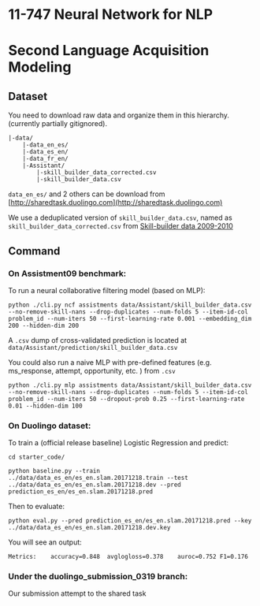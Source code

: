 # 11-747 Neural Network for NLP
# Second Language Acquisition Modeling

## Dataset

You need to download raw data and organize them in this hierarchy. (currently partially gitignored).

	|-data/
   		|-data_en_es/
   		|-data_es_en/
   		|-data_fr_en/
   		|-Assistant/
			|-skill_builder_data_corrected.csv
			|-skill_builder_data.csv

`data_en_es/` and 2 others can be download from [http://sharedtask.duolingo.com](http://sharedtask.duolingo.com)

We use a deduplicated version of `skill_builder_data.csv`, named as `skill_builder_data_corrected.csv` from [Skill-builder data 2009-2010](https://sites.google.com/site/assistmentsdata/home/assistment-2009-2010-data/skill-builder-data-2009-2010)


## Command

### On Assistment09 benchmark:

To run a neural collaborative filtering model (based on MLP):

    python ./cli.py ncf assistments data/Assistant/skill_builder_data.csv --no-remove-skill-nans --drop-duplicates --num-folds 5 --item-id-col problem_id --num-iters 50 --first-learning-rate 0.001 --embedding_dim 200 --hidden-dim 200

A `.csv` dump of cross-validated prediction is located at `data/Assistant/prediction/skill_builder_data.csv`

You could also run a naive MLP with pre-defined features (e.g. ms_response, attempt, opportunity, etc. ) from `.csv`

    python ./cli.py mlp assistments data/Assistant/skill_builder_data.csv --no-remove-skill-nans --drop-duplicates --num-folds 5 --item-id-col problem_id --num-iters 50 --dropout-prob 0.25 --first-learning-rate 0.01 --hidden-dim 100
     
### On Duolingo dataset:

To train a (official release baseline) Logistic Regression and predict:

	cd starter_code/
	
	python baseline.py --train ../data/data_es_en/es_en.slam.20171218.train --test ../data/data_es_en/es_en.slam.20171218.dev --pred prediction_es_en/es_en.slam.20171218.pred 

Then to evaluate:
	
	python eval.py --pred prediction_es_en/es_en.slam.20171218.pred --key ../data/data_es_en/es_en.slam.20171218.dev.key

You will see an output:
	
	Metrics:	accuracy=0.848	avglogloss=0.378	auroc=0.752	F1=0.176


### Under the duolingo_submission_0319 branch:
Our submission attempt to the shared task 
